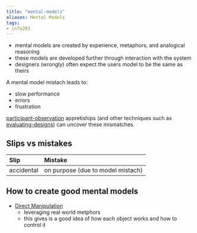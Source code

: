 ```yaml
---
title: "mental-models"
aliases: Mental Models
tags: 
- info203
---
```


- mental models are created by experience, metaphors, and analogical reasoning
- these models are developed further through interaction with the system
- designers (wrongly) often expect the users model to be the same as theirs

A mental model mistach leads to:
- slow performance
- errors
- frustration

[participant-observation](notes/participant-observation.md) appretiships (and other techniques such as [evaluating-designs](notes/evaluating-designs.md)) can uncover these mismatches. 

## Slips vs mistakes

| Slip       | Mistake                           |
|:-----------|:----------------------------------|
| accidental | on purpose (due to model mistach) |


## How to create good mental models
- [Direct Manipulation](notes/direct-manipulation-video.md)
	- leveraging real world metphors
	- this gives is a good idea of how each object works and how to control it
